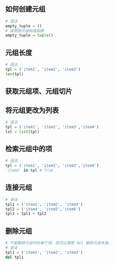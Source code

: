 ## 如何创建元组

```python
# 语法
empty_tuple = ()
# 或使用元组构造函数
empty_tuple = tuple()
```

## 元组长度

```python
# 语法
tpl = ('item1', 'item2', 'item3')
len(tpl)
```

## 获取元组项、元组切片

## 将元组更改为列表
```python
# 语法
tpl = ('item1', 'item2', 'item3','item4')
lst = list(tpl)
```
## 检索元组中的项

```python
# 语法
tpl = ('item1', 'item2', 'item3','item4')
'item2' in tpl # True
```

## 连接元组
```python
# 语法
tpl1 = ('item1', 'item2', 'item3')
tpl2 = ('item4', 'item5','item6')
tpl3 = tpl1 + tpl2
```

## 删除元组
```python
# 不能删除元组中的单个项，但可以使用 del 删除元组本身。
# 语法
tpl1 = ('item1', 'item2', 'item3')
del tpl1
```
